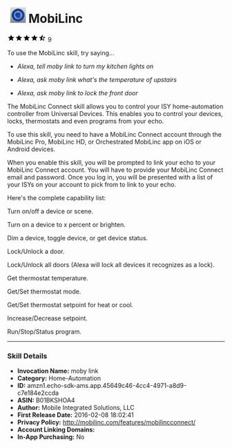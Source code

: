 # &nbsp;<img src="app_icon" alt="MobiLinc icon" width="36"> MobiLinc
![4.7 stars](../../../images/ic_star_black_18dp_1x.png)![4.7 stars](../../../images/ic_star_black_18dp_1x.png)![4.7 stars](../../../images/ic_star_black_18dp_1x.png)![4.7 stars](../../../images/ic_star_black_18dp_1x.png)![4.7 stars](../../../images/ic_star_half_black_18dp_1x.png) 9

To use the MobiLinc skill, try saying...

* *Alexa, tell moby link to turn my kitchen lights on*

* *Alexa, ask moby link what's the temperature of upstairs*

* *Alexa, ask moby link to lock the front door*

The MobiLinc Connect skill allows you to control your ISY home-automation controller from Universal Devices. This enables you to control your devices, locks, thermostats and even programs from your echo.

To use this skill, you need to have a MobiLinc Connect account through the MobiLinc Pro, MobiLinc HD, or Orchestrated MobiLinc app on iOS or Android devices.

When you enable this skill, you will be prompted to link your echo to your MobiLinc Connect account. You will have to provide your MobiLinc Connect email and password. Once you log in, you will be presented with a list of your ISYs on your account to pick from to link to your echo. 

Here's the complete capability list:

Turn on/off a device or scene.

Turn on a device to x percent or brighten.

Dim a device, toggle device, or get device status.

Lock/Unlock a door.

Lock/Unlock all doors (Alexa will lock all devices it recognizes as a lock).

Get thermostat temperature.

Get/Set thermostat mode.

Get/Set thermostat setpoint for heat or cool.

Increase/Decrease setpoint.

Run/Stop/Status program.

***

### Skill Details

* **Invocation Name:** moby link
* **Category:** Home-Automation
* **ID:** amzn1.echo-sdk-ams.app.45649c46-4cc4-4971-a8d9-c7e184e2ccda
* **ASIN:** B01BKSHOA4
* **Author:** Mobile Integrated Solutions, LLC
* **First Release Date:** 2016-02-08 18:02:41
* **Privacy Policy:** http://mobilinc.com/features/mobilincconnect/
* **Account Linking Domains:** 
* **In-App Purchasing:** No
